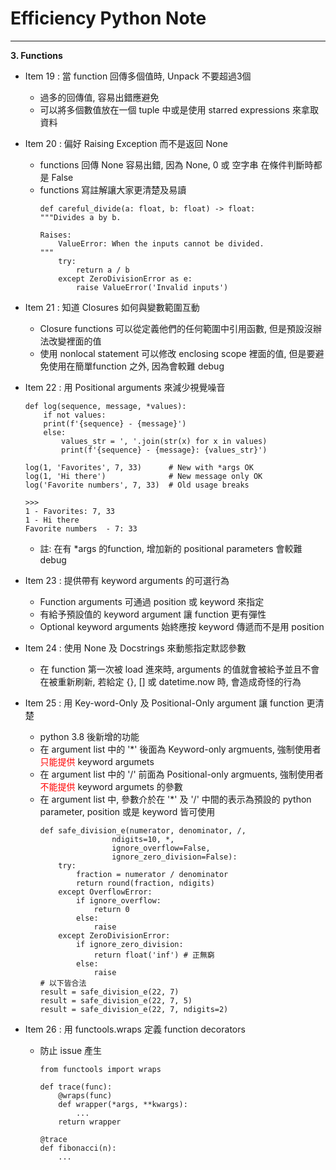 # Efficiency Python Note
<hr>

**3. Functions**

- Item 19 : 當 function 回傳多個值時, Unpack 不要超過3個
  * 過多的回傳值, 容易出錯應避免
  * 可以將多個數值放在一個 tuple 中或是使用 starred expressions 來拿取資料

- Item 20 : 偏好 Raising Exception 而不是返回 None
  * functions 回傳 None 容易出錯, 因為 None, 0 或 空字串 在條件判斷時都是 False
  * functions 寫註解讓大家更清楚及易讀
    ```
    def careful_divide(a: float, b: float) -> float:
    """Divides a by b.

    Raises:
        ValueError: When the inputs cannot be divided.
    """
        try:
            return a / b
        except ZeroDivisionError as e:
            raise ValueError('Invalid inputs')
    ```
- Item 21 : 知道 Closures 如何與變數範圍互動
  * Closure functions 可以從定義他們的任何範圍中引用函數, 但是預設沒辦法改變裡面的值
  * 使用 nonlocal statement 可以修改 enclosing scope 裡面的值, 但是要避免使用在簡單function 之外, 因為會較難 debug
- Item 22 : 用 Positional arguments 來減少視覺噪音
    ```
    def log(sequence, message, *values):
        if not values:
        print(f'{sequence} - {message}')
        else:
            values_str = ', '.join(str(x) for x in values)
            print(f'{sequence} - {message}: {values_str}')

    log(1, 'Favorites', 7, 33)      # New with *args OK
    log(1, 'Hi there')              # New message only OK
    log('Favorite numbers', 7, 33)  # Old usage breaks

    >>>
    1 - Favorites: 7, 33
    1 - Hi there
    Favorite numbers  - 7: 33
    ```
  * 註: 在有 *args 的function, 增加新的 positional parameters 會較難 debug
- Item 23 : 提供帶有 keyword arguments 的可選行為
  * Function arguments 可通過 position 或 keyword 來指定
  * 有給予預設值的 keyword argument 讓 function 更有彈性
  * Optional keyword arguments 始終應按 keyword 傳遞而不是用 position
- Item 24 : 使用 None 及 Docstrings 來動態指定默認參數
  * 在 function 第一次被 load 進來時, arguments 的值就會被給予並且不會在被重新刷新, 若給定 {}, [] 或 datetime.now 時, 會造成奇怪的行為
- Item 25 : 用 Key-word-Only 及 Positional-Only argument 讓 function 更清楚
  * python 3.8 後新增的功能
  * 在 argument list 中的 '*' 後面為 Keyword-only argmuents, 強制使用者<font color=#ff0000>只能提供</font> keyword argumets
  * 在 argument list 中的 '/' 前面為 Positional-only argmuents, 強制使用者<font color=#ff0000>不能提供</font> keyword argumets 的參數
  * 在 argument list 中, 參數介於在 '*' 及 '/' 中間的表示為預設的 python parameter, position 或是 keyword 皆可使用
    ```
    def safe_division_e(numerator, denominator, /,
                    ndigits=10, *,
                    ignore_overflow=False,
                    ignore_zero_division=False):
        try:
            fraction = numerator / denominator
            return round(fraction, ndigits)
        except OverflowError:
            if ignore_overflow:
                return 0
            else:
                raise
        except ZeroDivisionError:
            if ignore_zero_division:
                return float('inf') # 正無窮
            else:
                raise
    # 以下皆合法
    result = safe_division_e(22, 7)
    result = safe_division_e(22, 7, 5)
    result = safe_division_e(22, 7, ndigits=2)
    
    ```
- Item 26 : 用 functools.wraps 定義 function decorators
  * 防止 issue 產生
    ```
    from functools import wraps

    def trace(func):
        @wraps(func)
        def wrapper(*args, **kwargs):
            ...
        return wrapper

    @trace
    def fibonacci(n):
        ...
    ```
